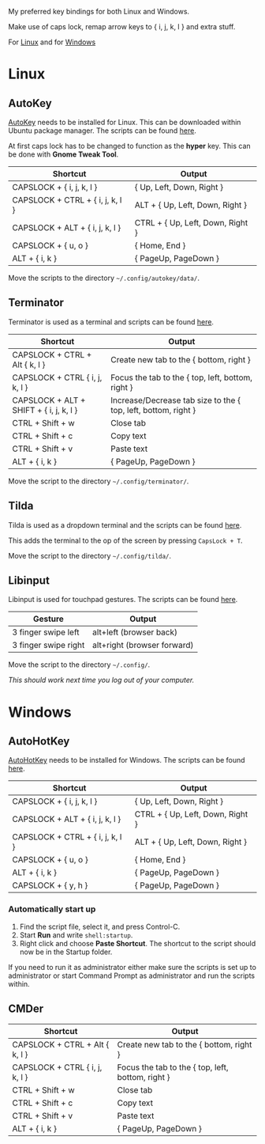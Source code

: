 My preferred key bindings for both Linux and Windows.

Make use of caps lock, remap arrow keys to { i, j, k, l } and extra stuff.

For [Linux](#linux) and for [Windows](#windows)

# Linux
## AutoKey
[AutoKey](https://github.com/autokey/autokey) needs to be installed for Linux. This can be downloaded within Ubuntu package manager. The scripts can be found [here](linux/autokey).

At first caps lock has to be changed to function as the **hyper** key. This can be done with **Gnome Tweak Tool**.

| Shortcut                         | Output                           |
| -------------------------------- | -------------------------------- |
| CAPSLOCK + { i, j, k, l }        | { Up, Left, Down, Right }        |
| CAPSLOCK + CTRL + { i, j, k, l } | ALT + { Up, Left, Down, Right }  |
| CAPSLOCK + ALT + { i, j, k, l }  | CTRL + { Up, Left, Down, Right } |
| CAPSLOCK + { u, o }              | { Home, End }                    |
| ALT + { i, k }                   | { PageUp, PageDown }             |

Move the scripts to the directory `~/.config/autokey/data/`.

## Terminator
Terminator is used as a terminal and scripts can be found [here](linux/terminator).

| Shortcut                                | Output                                                         |
| --------------------------------------- | -------------------------------------------------------------- |
| CAPSLOCK + CTRL + Alt { k, l }          | Create new tab to the { bottom, right }                        |
| CAPSLOCK + CTRL { i, j, k, l }          | Focus the tab to the { top, left, bottom, right }              |
| CAPSLOCK + ALT + SHIFT + { i, j, k, l } | Increase/Decrease tab size to the { top, left, bottom, right } |
| CTRL + Shift + w                        | Close  tab                                                     |
| CTRL + Shift + c                        | Copy text                                                      |
| CTRL + Shift + v                        | Paste text                                                     |
| ALT + { i, k }                          | { PageUp, PageDown }                                           |

Move the script to the directory `~/.config/terminator/`.

## Tilda
Tilda is used as a dropdown terminal and the scripts can be found [here](linux/tilda).

This adds the terminal to the op of the screen by pressing `CapsLock + T`.

Move the script to the directory `~/.config/tilda/`.

## Libinput
Libinput is used for touchpad gestures. The scripts can be found [here](linux/libinput).

| Gesture                    | Output                      |
| -------------------------- | --------------------------- |
| 3 finger swipe left        | alt+left (browser back)     |
| 3 finger swipe right       | alt+right (browser forward) |I

Move the script to the directory `~/.config/`.

*This should work next time you log out of your computer.*

# Windows

## AutoHotKey
[AutoHotKey](https://autohotkey.com) needs to be installed for Windows. The scripts can be found [here](windows/autohotkey).

| Shortcut                         | Output                           |
| -------------------------------- | -------------------------------- |
| CAPSLOCK + { i, j, k, l }        | { Up, Left, Down, Right }        |
| CAPSLOCK + ALT + { i, j, k, l }  | CTRL + { Up, Left, Down, Right } |
| CAPSLOCK + CTRL + { i, j, k, l } | ALT + { Up, Left, Down, Right }  |
| CAPSLOCK + { u, o }              | { Home, End }                    |
| ALT + { i, k }                   | { PageUp, PageDown }             |
| CAPSLOCK + { y, h }              | { PageUp, PageDown }             |

### Automatically start up
 1. Find the script file, select it, and press Control-C.
 2. Start **Run** and write `shell:startup`.
 3. Right click and choose **Paste Shortcut**. The shortcut to the script should now be in the Startup folder.

 If you need to run it as administrator either make sure the scripts is set up to administrator or start Command Prompt as administrator and run the scripts within.

 ## CMDer

| Shortcut                                | Output                                                         |
| --------------------------------------- | -------------------------------------------------------------- |
| CAPSLOCK + CTRL + Alt { k, l }          | Create new tab to the { bottom, right }                        |
| CAPSLOCK + CTRL { i, j, k, l }          | Focus the tab to the { top, left, bottom, right }              |
| CTRL + Shift + w                        | Close  tab                                                     |
| CTRL + Shift + c                        | Copy text                                                      |
| CTRL + Shift + v                        | Paste text                                                     |
| ALT + { i, k }                          | { PageUp, PageDown }                                           |
